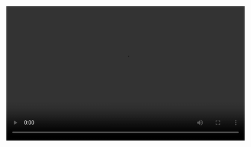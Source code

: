 <!DOCTYPE html>
<html lang="en">
<head>
    <meta charset="UTF-8">
    <meta http-equiv="X-UA-Compatible" content="IE=edge">
    <meta name="viewport" content="width=device-width, initial-scale=1.0">
    <title>footballfits.com</title>
</head>
<body>
    <video width="640" height="360" controls>
        <source src="link-to-your-custom-video.mp4" type="video/mp4">
        Your browser does not support the video tag.
    </video>
</body>
</html>
